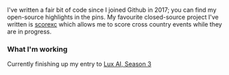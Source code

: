 I've written a fair bit of code since I joined Github in 2017; you can find my open-source highlights in the pins. My favourite closed-source project I've written is
[scorexc](https://scorexc.vercel.app/) which allows me to score cross country events while they are in progress.

### What I'm working

Currently finishing up my entry to [Lux AI, Season 3](https://www.kaggle.com/competitions/lux-ai-season-3/overview)

